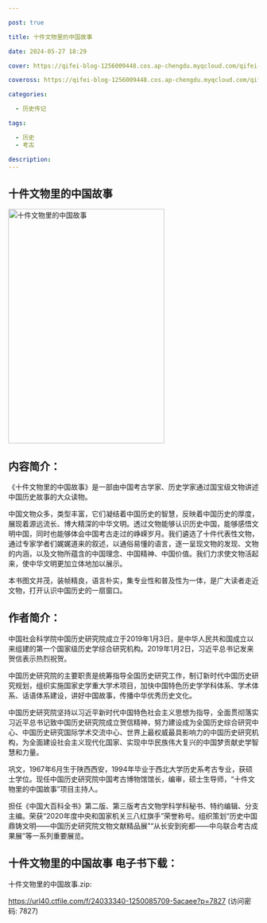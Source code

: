 ```yaml
---

post: true

title: 十件文物里的中国故事

date: 2024-05-27 18:29

cover: https://qifei-blog-1256009448.cos.ap-chengdu.myqcloud.com/qifei-blog/65f19bee9f345e8d03ea3e02.jpg

coveross: https://qifei-blog-1256009448.cos.ap-chengdu.myqcloud.com/qifei-blog/65f19bee9f345e8d03ea3e02.jpg

categories:

  - 历史传记

tags:

  - 历史
  - 考古

description:
---
```


## 十件文物里的中国故事
<img alt="十件文物里的中国故事 " class="aligncenter loaded" data-was-processed="true" decoding="async" fetchpriority="high" height="471" src="https://qifei-blog-1256009448.cos.ap-chengdu.myqcloud.com/qifei-blog/65f19bee9f345e8d03ea3e02.jpg " style="cursor: zoom-in;" width="314"/>

## 内容简介：

《十件文物里的中国故事》是一部由中国考古学家、历史学家通过国宝级文物讲述中国历史故事的大众读物。

中国文物众多，类型丰富，它们凝结着中国历史的智慧，反映着中国历史的厚度，展现着源远流长、博大精深的中华文明。透过文物能够认识历史中国，能够感悟文明中国，同时也能够体会中国考古走过的峥嵘岁月。我们遴选了十件代表性文物，通过专家学者们娓娓道来的叙述，以通俗易懂的语言，逐一呈现文物的发现、文物的内涵，以及文物所蕴含的中国理念、中国精神、中国价值。我们力求使文物活起来，使中华文明更加立体地加以展示。

本书图文并茂，装帧精良，语言朴实，集专业性和普及性为一体，是广大读者走近文物，打开认识中国历史的一扇窗口。

## 作者简介：

中国社会科学院中国历史研究院成立于2019年1月3日，是中华人民共和国成立以来组建的第一个国家级历史学综合研究机构。2019年1月2日，习近平总书记发来贺信表示热烈祝贺。

中国历史研究院的主要职责是统筹指导全国历史研究工作，制订新时代中国历史研究规划，组织实施国家史学重大学术项目，加快中国特色历史学学科体系、学术体系、话语体系建设，讲好中国故事，传播中华优秀历史文化。

中国历史研究院坚持以习近平新时代中国特色社会主义思想为指导，全面贯彻落实习近平总书记致中国历史研究院成立贺信精神，努力建设成为全国历史综合研究中心、中国历史研究国际学术交流中心、世界上最权威最具影响力的中国历史研究机构，为全面建设社会主义现代化国家、实现中华民族伟大复兴的中国梦贡献史学智慧和力量。

巩文，1967年6月生于陕西西安，1994年毕业于西北大学历史系考古专业，获硕士学位。现任中国历史研究院中国考古博物馆馆长，编审，硕士生导师，“十件文物里的中国故事”项目主持人。

担任《中国大百科全书》第二版、第三版考古文物学科学科秘书、特约编辑、分支主编。荣获“2020年度中央和国家机关三八红旗手”荣誉称号。组织策划“历史中国 鼎铸文明——中国历史研究院文物文献精品展”“从长安到宛都——中乌联合考古成果展”等一系列重要展览。

## 十件文物里的中国故事 电子书下载：



十件文物里的中国故事.zip: 

https://url40.ctfile.com/f/24033340-1250085709-5acaee?p=7827 (访问密码: 7827)
